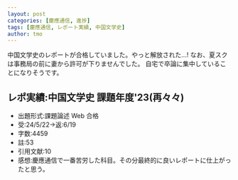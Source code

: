 ```yaml
---
layout: post
categories: [慶應通信, 進捗]
tags: [慶應通信, レポート実績, 中国文学史]
author: tmo
---
```

中国文学史のレポートが合格していました。やっと解放された...!
なお、夏スクは事務局の前に妻から許可が下りませんでした。
自宅で卒論に集中していることになりそうです。

## レポ実績:中国文学史 課題年度'23(再々々)
* 出題形式:課題論述 Web 合格
* 受:24/5/22→返:6/19
* 字数:4459
* 註:53
* 引用文献:10
* 感想:慶應通信で一番苦労した科目。その分最終的に良いレポートに仕上がったと思う。